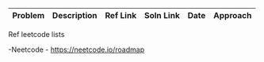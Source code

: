 
| 	Problem	 | 	Description	 | 	Ref Link 	 | Soln Link | 	Date	 |  	Approach 
| 	:-----:	| 	:-----:	 | 	:-----:	 | 	:-----:	  | 	:-----: |	:-----:	 | 

Ref leetcode lists

-Neetcode - https://neetcode.io/roadmap
